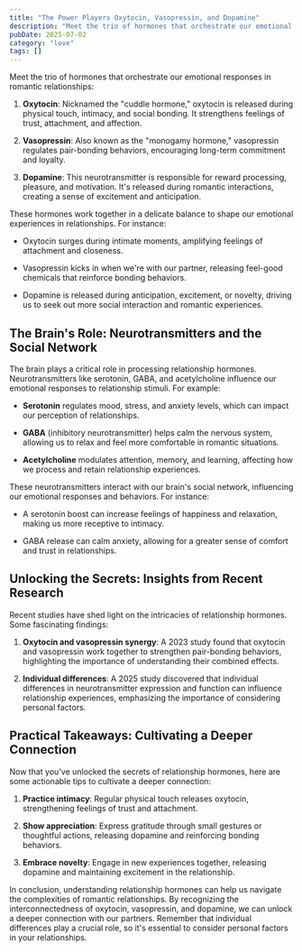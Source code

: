 ```yaml
---
title: "The Power Players Oxytocin, Vasopressin, and Dopamine"
description: "Meet the trio of hormones that orchestrate our emotional responses in romantic relationships"
pubDate: 2025-07-02
category: "love"
tags: []
---
```


Meet the trio of hormones that orchestrate our emotional responses in romantic relationships:

1. **Oxytocin**: Nicknamed the "cuddle hormone," oxytocin is released during physical touch, intimacy, and social bonding. It strengthens feelings of trust, attachment, and affection.

2. **Vasopressin**: Also known as the "monogamy hormone," vasopressin regulates pair-bonding behaviors, encouraging long-term commitment and loyalty.

3. **Dopamine**: This neurotransmitter is responsible for reward processing, pleasure, and motivation. It's released during romantic interactions, creating a sense of excitement and anticipation.

These hormones work together in a delicate balance to shape our emotional experiences in relationships. For instance:

* Oxytocin surges during intimate moments, amplifying feelings of attachment and closeness.

* Vasopressin kicks in when we're with our partner, releasing feel-good chemicals that reinforce bonding behaviors.

* Dopamine is released during anticipation, excitement, or novelty, driving us to seek out more social interaction and romantic experiences.

## The Brain's Role: Neurotransmitters and the Social Network

The brain plays a critical role in processing relationship hormones. Neurotransmitters like serotonin, GABA, and acetylcholine influence our emotional responses to relationship stimuli. For example:

* **Serotonin** regulates mood, stress, and anxiety levels, which can impact our perception of relationships.

* **GABA** (inhibitory neurotransmitter) helps calm the nervous system, allowing us to relax and feel more comfortable in romantic situations.

* **Acetylcholine** modulates attention, memory, and learning, affecting how we process and retain relationship experiences.

These neurotransmitters interact with our brain's social network, influencing our emotional responses and behaviors. For instance:

* A serotonin boost can increase feelings of happiness and relaxation, making us more receptive to intimacy.

* GABA release can calm anxiety, allowing for a greater sense of comfort and trust in relationships.

## Unlocking the Secrets: Insights from Recent Research

Recent studies have shed light on the intricacies of relationship hormones. Some fascinating findings:

1. **Oxytocin and vasopressin synergy**: A 2023 study found that oxytocin and vasopressin work together to strengthen pair-bonding behaviors, highlighting the importance of understanding their combined effects.

3. **Individual differences**: A 2025 study discovered that individual differences in neurotransmitter expression and function can influence relationship experiences, emphasizing the importance of considering personal factors.

## Practical Takeaways: Cultivating a Deeper Connection

Now that you've unlocked the secrets of relationship hormones, here are some actionable tips to cultivate a deeper connection:

1. **Practice intimacy**: Regular physical touch releases oxytocin, strengthening feelings of trust and attachment.

2. **Show appreciation**: Express gratitude through small gestures or thoughtful actions, releasing dopamine and reinforcing bonding behaviors.

3. **Embrace novelty**: Engage in new experiences together, releasing dopamine and maintaining excitement in the relationship.

In conclusion, understanding relationship hormones can help us navigate the complexities of romantic relationships. By recognizing the interconnectedness of oxytocin, vasopressin, and dopamine, we can unlock a deeper connection with our partners. Remember that individual differences play a crucial role, so it's essential to consider personal factors in your relationships.